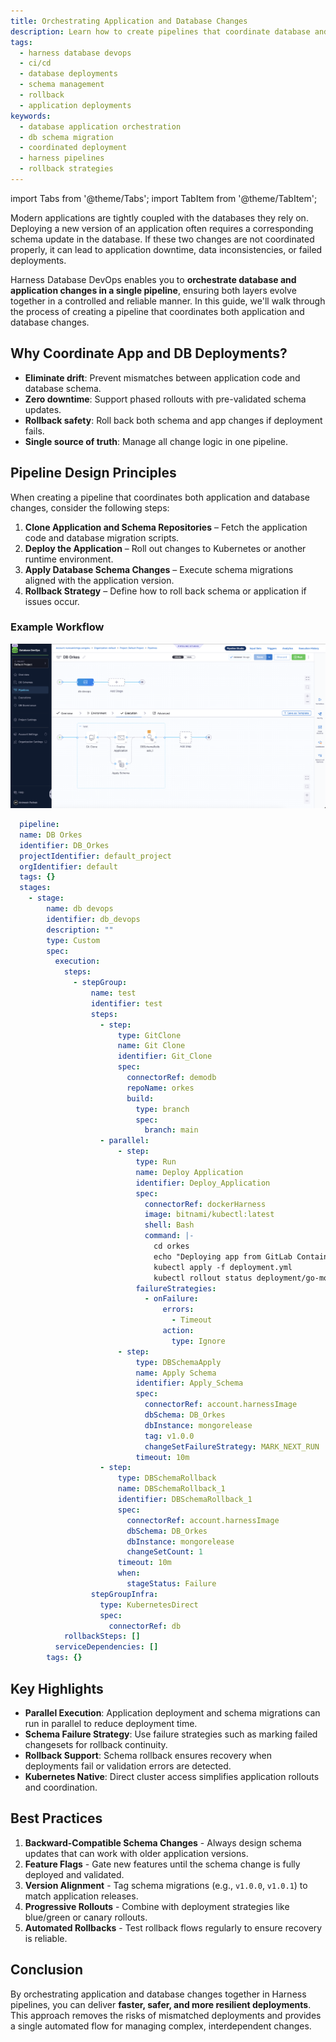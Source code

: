 ```yaml
---
title: Orchestrating Application and Database Changes
description: Learn how to create pipelines that coordinate database and application changes, ensuring safe and reliable deployments.
tags:
  - harness database devops
  - ci/cd
  - database deployments
  - schema management
  - rollback
  - application deployments
keywords:
  - database application orchestration
  - db schema migration
  - coordinated deployment
  - harness pipelines
  - rollback strategies
---
```

import Tabs from '@theme/Tabs';
import TabItem from '@theme/TabItem';

Modern applications are tightly coupled with the databases they rely on. Deploying a new version of an application often requires a corresponding schema update in the database. If these two changes are not coordinated properly, it can lead to application downtime, data inconsistencies, or failed deployments.

Harness Database DevOps enables you to **orchestrate database and application changes in a single pipeline**, ensuring both layers evolve together in a controlled and reliable manner. In this guide, we'll walk through the process of creating a pipeline that coordinates both application and database changes.

## Why Coordinate App and DB Deployments?

- **Eliminate drift**: Prevent mismatches between application code and database schema.  
- **Zero downtime**: Support phased rollouts with pre-validated schema updates.  
- **Rollback safety**: Roll back both schema and app changes if deployment fails.  
- **Single source of truth**: Manage all change logic in one pipeline.  

## Pipeline Design Principles

When creating a pipeline that coordinates both application and database changes, consider the following steps:

1. **Clone Application and Schema Repositories** – Fetch the application code and database migration scripts.  
2. **Deploy the Application** – Roll out changes to Kubernetes or another runtime environment.  
3. **Apply Database Schema Changes** – Execute schema migrations aligned with the application version.  
4. **Rollback Strategy** – Define how to roll back schema or application if issues occur.  

### Example Workflow

<Tabs>
  <TabItem value="Visual" label="Visual" default>    
  
  ![orchestrate database and application changes](./static/orchestrate-database-and-application.png)
  </TabItem>
  <TabItem value="Yaml" label="Yaml">

  ```yaml
    pipeline:
    name: DB Orkes
    identifier: DB_Orkes
    projectIdentifier: default_project
    orgIdentifier: default
    tags: {}
    stages:
      - stage:
          name: db devops
          identifier: db_devops
          description: ""
          type: Custom
          spec:
            execution:
              steps:
                - stepGroup:
                    name: test
                    identifier: test
                    steps:
                      - step:
                          type: GitClone
                          name: Git Clone
                          identifier: Git_Clone
                          spec:
                            connectorRef: demodb
                            repoName: orkes
                            build:
                              type: branch
                              spec:
                                branch: main
                      - parallel:
                          - step:
                              type: Run
                              name: Deploy Application
                              identifier: Deploy_Application
                              spec:
                                connectorRef: dockerHarness
                                image: bitnami/kubectl:latest
                                shell: Bash
                                command: |-
                                  cd orkes
                                  echo "Deploying app from GitLab Container Registry..."
                                  kubectl apply -f deployment.yml
                                  kubectl rollout status deployment/go-mongodb-app
                              failureStrategies:
                                - onFailure:
                                    errors:
                                      - Timeout
                                    action:
                                      type: Ignore
                          - step:
                              type: DBSchemaApply
                              name: Apply Schema
                              identifier: Apply_Schema
                              spec:
                                connectorRef: account.harnessImage
                                dbSchema: DB_Orkes
                                dbInstance: mongorelease
                                tag: v1.0.0
                                changeSetFailureStrategy: MARK_NEXT_RUN
                              timeout: 10m
                      - step:
                          type: DBSchemaRollback
                          name: DBSchemaRollback_1
                          identifier: DBSchemaRollback_1
                          spec:
                            connectorRef: account.harnessImage
                            dbSchema: DB_Orkes
                            dbInstance: mongorelease
                            changeSetCount: 1
                          timeout: 10m
                          when:
                            stageStatus: Failure
                    stepGroupInfra:
                      type: KubernetesDirect
                      spec:
                        connectorRef: db
              rollbackSteps: []
            serviceDependencies: []
          tags: {}
  ```
  </TabItem>
</Tabs>

## Key Highlights

- **Parallel Execution**: Application deployment and schema migrations can run in parallel to reduce deployment time.  
- **Schema Failure Strategy**: Use failure strategies such as marking failed changesets for rollback continuity.  
- **Rollback Support**: Schema rollback ensures recovery when deployments fail or validation errors are detected.  
- **Kubernetes Native**: Direct cluster access simplifies application rollouts and coordination. 

## Best Practices

1. **Backward-Compatible Schema Changes** - Always design schema updates that can work with older application versions.  
2. **Feature Flags** - Gate new features until the schema change is fully deployed and validated.  
3. **Version Alignment** - Tag schema migrations (e.g., `v1.0.0`, `v1.0.1`) to match application releases.  
4. **Progressive Rollouts** - Combine with deployment strategies like blue/green or canary rollouts.  
5. **Automated Rollbacks** - Test rollback flows regularly to ensure recovery is reliable.  

## Conclusion

By orchestrating application and database changes together in Harness pipelines, you can deliver **faster, safer, and more resilient deployments**. This approach removes the risks of mismatched deployments and provides a single automated flow for managing complex, interdependent changes.
